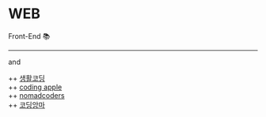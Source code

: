 # WEB
Front-End 📚

---
and

++ [생활코딩](https://www.youtube.com/c/%EC%83%9D%ED%99%9C%EC%BD%94%EB%94%A91)  
++ [coding apple](https://codingapple.com/)  
++ [nomadcoders](https://nomadcoders.co/)  
++ [코딩앙마](https://www.youtube.com/c/%EC%BD%94%EB%94%A9%EC%95%99%EB%A7%88)
